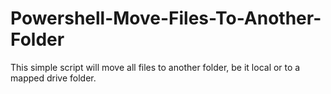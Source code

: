 # Powershell-Move-Files-To-Another-Folder
This simple script will move all files to another folder, be it local or to a mapped drive folder.
